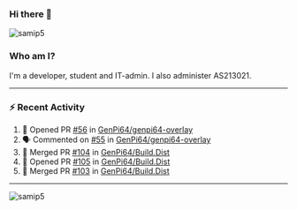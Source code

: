 ### Hi there 👋

<img src="https://komarev.com/ghpvc/?username=samip5&style=flat-square" alt="samip5" />

### Who am I?
I'm a developer, student and IT-admin. I also administer AS213021.

---
### :zap: Recent Activity
<!--START_SECTION:activity-->
1. 💪 Opened PR [#56](https://github.com/GenPi64/genpi64-overlay/pull/56) in [GenPi64/genpi64-overlay](https://github.com/GenPi64/genpi64-overlay)
2. 🗣 Commented on [#55](https://github.com/GenPi64/genpi64-overlay/issues/55) in [GenPi64/genpi64-overlay](https://github.com/GenPi64/genpi64-overlay)
3. 🎉 Merged PR [#104](https://github.com/GenPi64/Build.Dist/pull/104) in [GenPi64/Build.Dist](https://github.com/GenPi64/Build.Dist)
4. 💪 Opened PR [#105](https://github.com/GenPi64/Build.Dist/pull/105) in [GenPi64/Build.Dist](https://github.com/GenPi64/Build.Dist)
5. 🎉 Merged PR [#103](https://github.com/GenPi64/Build.Dist/pull/103) in [GenPi64/Build.Dist](https://github.com/GenPi64/Build.Dist)
<!--END_SECTION:activity-->
---

<img align="center" src="https://github-readme-stats.vercel.app/api?username=samip5&show_icons=true" alt="samip5" />
